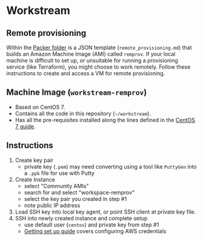 Workstream
==========

Remote provisioning
--------------

Within the [Packer folder](/packer) is a JSON template (`remote_provisioning.md`) that builds an Amazon Machine Image (AMI) called `remprov`.  If your local machine is difficult to set up, or unsuitable for running a provisioning service (like Terraform), you might choose to work remotely.  Follow these instructions to create and access a VM for remote provisioning.

Machine Image (`workstream-remprov`)
-------------

* Based on CentOS 7.
* Contains all the code in this repository (`~/workstream`).
* Has all the pre-requisites installed along the lines defined in the [CentOS 7 guide](/docs/pre_requisites.md).

Instructions
------------

1.  Create key pair
    * private key (`.pem`) may need converting using a tool like `PuttyGen` into a `.ppk` file for use with Putty
2.  Create Instance
    * select "Community AMIs"
    * search for and select "workspace-remprov"
    * select the key pair you created in step #1
    * note public IP address
3.  Load SSH key into local key agent, or point SSH client at private key file.
4.  SSH into newly created instance and complete setup
    * use default user (`centos`) and private key from step #1
    * [Getting set up guide](/docs/getting_set_up.md) covers configuring AWS credentials
    
